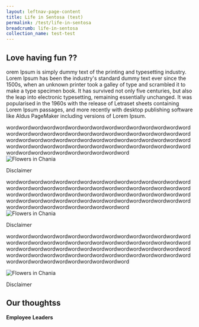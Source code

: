 ```yaml
---
layout: leftnav-page-content
title: Life in Sentosa (test)
permalink: /test/life-in-sentosa
breadcrumb: life-in-sentosa
collection_name: test-test
---
```

## Love having fun ??
orem Ipsum is simply dummy text of the printing and typesetting industry. Lorem Ipsum has been the industry's standard dummy text ever since the 1500s, when an unknown printer took a galley of type and scrambled it to make a type specimen book. It has survived not only five centuries, but also the leap into electronic typesetting, remaining essentially unchanged. It was popularised in the 1960s with the release of Letraset sheets containing Lorem Ipsum passages, and more recently with desktop publishing software like Aldus PageMaker including versions of Lorem Ipsum.  

<div class="grid-container">
  <div class="grid-item">
  wordwordwordwordwordwordwordwordwordwordwordwordwordwordwordwordwordwordwordwordwordwordwordwordwordwordwordwordwordwordwordwordwordwordwordwordwordwordwordwordwordwordwordwordwordwordwordwordwordwordwordwordwordwordwordwordwordwordwordwordwordwordwordwordwordwordwordwordwordword
  
  </div>
  <div><image class="grid-image" src="images/test/testimage.gif" alt="Flowers in Chania">
  <div class="image-text">

Disclaimer
  
  </div>
  </div>
<div class="grid-item"> 
  wordwordwordwordwordwordwordwordwordwordwordwordwordwordwordwordwordwordwordwordwordwordwordwordwordwordwordwordwordwordwordwordwordwordwordwordwordwordwordwordwordwordwordwordwordwordwordwordwordwordwordwordwordwordwordwordwordwordwordwordwordwordwordwordwordwordwordwordwordword
  
</div>
<div><image class="grid-image" src="images/test/testimage.gif" alt="Flowers in Chania">
  <div class="image-text">
  
Disclaimer
  
  </div>
</div>
<div class="grid-item">
  
wordwordwordwordwordwordwordwordwordwordwordwordwordwordwordwordwordwordwordwordwordwordwordwordwordwordwordwordwordwordwordwordwordwordwordwordwordwordwordwordwordwordwordwordwordwordwordwordwordwordwordwordwordwordwordwordwordwordwordwordwordwordwordwordwordwordwordwordwordword

</div>
<div><image class="grid-image" src="images/test/testimage.gif" alt="Flowers in Chania">
  <div class="image-text">
  
Disclaimer
  
  </div>
</div>
</div>
  
## Our thoughtss
  **Employee**
  **Leaders**
  
